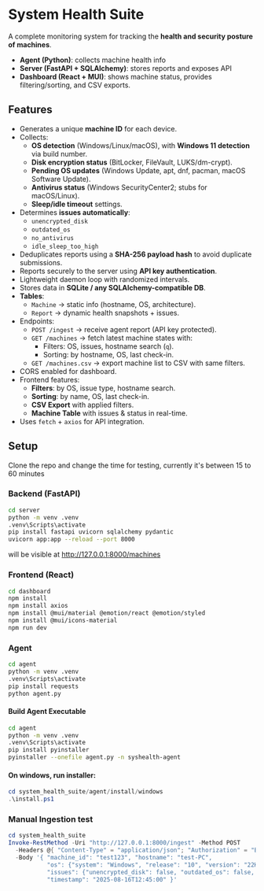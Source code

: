 # System Health Suite

A complete monitoring system for tracking the **health and security posture of machines**.

- **Agent (Python)**: collects machine health info
- **Server (FastAPI + SQLAlchemy)**: stores reports and exposes API
- **Dashboard (React + MUI)**: shows machine status, provides filtering/sorting, and CSV exports.

## Features

- Generates a unique **machine ID** for each device.
- Collects:
  - **OS detection** (Windows/Linux/macOS), with **Windows 11 detection** via build number.
  - **Disk encryption status** (BitLocker, FileVault, LUKS/dm-crypt).
  - **Pending OS updates** (Windows Update, apt, dnf, pacman, macOS Software Update).
  - **Antivirus status** (Windows SecurityCenter2; stubs for macOS/Linux).
  - **Sleep/idle timeout** settings.
- Determines **issues automatically**:
  - `unencrypted_disk`
  - `outdated_os`
  - `no_antivirus`
  - `idle_sleep_too_high`
- Deduplicates reports using a **SHA-256 payload hash** to avoid duplicate submissions.
- Reports securely to the server using **API key authentication**.
- Lightweight daemon loop with randomized intervals.
- Stores data in **SQLite / any SQLAlchemy-compatible DB**.
- **Tables**:
  - `Machine` → static info (hostname, OS, architecture).
  - `Report` → dynamic health snapshots + issues.
- Endpoints:
  - `POST /ingest` → receive agent report (API key protected).
  - `GET /machines` → fetch latest machine states with:
    - Filters: OS, issues, hostname search (`q`).
    - Sorting: by hostname, OS, last check-in.
  - `GET /machines.csv` → export machine list to CSV with same filters.
- CORS enabled for dashboard.
- Frontend features:
  - **Filters**: by OS, issue type, hostname search.
  - **Sorting**: by name, OS, last check-in.
  - **CSV Export** with applied filters.
  - **Machine Table** with issues & status in real-time.
- Uses `fetch` + `axios` for API integration.

## Setup

Clone the repo and change the time for testing, currently it's between 15 to 60 minutes

### Backend (FastAPI)

```bash
cd server
python -m venv .venv
.venv\Scripts\activate
pip install fastapi uvicorn sqlalchemy pydantic
uvicorn app:app --reload --port 8000
```

will be visible at http://127.0.0.1:8000/machines

### Frontend (React)

```bash
cd dashboard
npm install
npm install axios
npm install @mui/material @emotion/react @emotion/styled
npm install @mui/icons-material
npm run dev
```

### Agent

```bash
cd agent
python -m venv .venv
.venv\Scripts\activate
pip install requests
python agent.py
```

#### Build Agent Executable

```bash
cd agent
python -m venv .venv
.venv\Scripts\activate
pip install pyinstaller
pyinstaller --onefile agent.py -n syshealth-agent
```

#### On windows, run installer:

```powershell
cd system_health_suite/agent/install/windows
.\install.ps1
```

### Manual Ingestion test

```powershell
cd system_health_suite
Invoke-RestMethod -Uri "http://127.0.0.1:8000/ingest" -Method POST
  -Headers @{ "Content-Type" = "application/json"; "Authorization" = "Bearer DEV_AGENT_KEY" }`
  -Body '{ "machine_id": "test123", "hostname": "test-PC",
           "os": {"system": "Windows", "release": "10", "version": "22H2", "architecture": "x64"}, "checks": {"disk_encryption": true, "antivirus": true},
           "issues": {"unencrypted_disk": false, "outdated_os": false, "no_antivirus": false, "idle_sleep_too_high": true},
           "timestamp": "2025-08-16T12:45:00" }'
```
